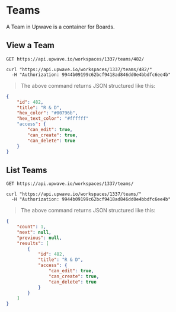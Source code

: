 # Teams

A Team in Upwave is a container for Boards.


## View a Team

`GET https://api.upwave.io/workspaces/1337/teams/482/`

```shell
curl "https://api.upwave.io/workspaces/1337/teams/482/"
  -H "Authorization: 9944b09199c62bcf9418ad846dd0e4bbdfc6ee4b"
```

> The above command returns JSON structured like this:

```json
{
    "id": 482,
    "title": "R & D",
    "hex_color": "#00796b",
    "hex_text_color": "#ffffff"
    "access": {
        "can_edit": true,
        "can_create": true,
        "can_delete": true
    }
}
```


## List Teams

`GET https://api.upwave.io/workspaces/1337/teams/`

```shell
curl "https://api.upwave.io/workspaces/1337/teams/"
  -H "Authorization: 9944b09199c62bcf9418ad846dd0e4bbdfc6ee4b"
```

> The above command returns JSON structured like this:

```json
{
    "count": 1,
    "next": null,
    "previous": null,
    "results": [
        {
            "id": 482,
            "title": "R & D",
            "access": {
                "can_edit": true,
                "can_create": true,
                "can_delete": true
            }
        }
    ]
}
```

